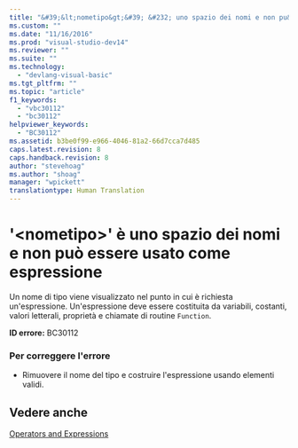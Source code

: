 ```yaml
---
title: "&#39;&lt;nometipo&gt;&#39; &#232; uno spazio dei nomi e non pu&#242; essere usato come espressione | Microsoft Docs"
ms.custom: ""
ms.date: "11/16/2016"
ms.prod: "visual-studio-dev14"
ms.reviewer: ""
ms.suite: ""
ms.technology: 
  - "devlang-visual-basic"
ms.tgt_pltfrm: ""
ms.topic: "article"
f1_keywords: 
  - "vbc30112"
  - "bc30112"
helpviewer_keywords: 
  - "BC30112"
ms.assetid: b3be0f99-e966-4046-81a2-66d7cca7d485
caps.latest.revision: 8
caps.handback.revision: 8
author: "stevehoag"
ms.author: "shoag"
manager: "wpickett"
translationtype: Human Translation
---
```

# &#39;&lt;nometipo&gt;&#39; &#232; uno spazio dei nomi e non pu&#242; essere usato come espressione
Un nome di tipo viene visualizzato nel punto in cui è richiesta un'espressione. Un'espressione deve essere costituita da variabili, costanti, valori letterali, proprietà e chiamate di routine `Function`.  
  
 **ID errore:** BC30112  
  
### Per correggere l'errore  
  
-   Rimuovere il nome del tipo e costruire l'espressione usando elementi validi.  
  
## Vedere anche  
 [Operators and Expressions](../../visual-basic/programming-guide/language-features/operators-and-expressions/index.md)